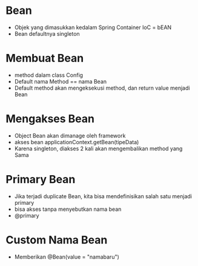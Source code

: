 # Bean

- Objek yang dimasukkan kedalam Spring Container IoC = bEAN
- Bean defaultnya singleton


# Membuat Bean

- method dalam class Config
- Default nama Method == nama Bean
- Default method akan mengeksekusi method, dan return value menjadi Bean

# Mengakses Bean

- Object Bean akan dimanage oleh framework
- akses bean applicationContext.getBean(tipeData)
- Karena singleton, diakses 2 kali akan mengembalikan method yang Sama


# Primary Bean

- Jika terjadi duplicate Bean, kita bisa mendefinisikan salah satu menjadi primary
- bisa akses tanpa menyebutkan nama bean
- @primary

# Custom Nama Bean

- Memberikan @Bean(value = "namabaru")